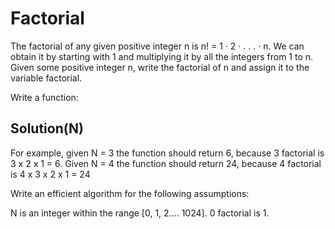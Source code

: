 # Factorial

The factorial of any given positive integer n is n! = 1 · 2 · . . . · n. We can obtain it by starting with 1 and multiplying it by all the integers from 1 to n. Given some positive integer n, write the factorial of n and assign it to the variable factorial. 

Write a function:

## Solution(N)

For example, given N = 3 the function should return 6, because 3 factorial is 3 x 2 x 1 = 6. Given N = 4 the function should return 24, because 4 factorial is 4 x 3 x 2 x 1 = 24

Write an efficient algorithm for the following assumptions:

N is an integer within the range [0, 1, 2.... 1024].
0 factorial is 1.
